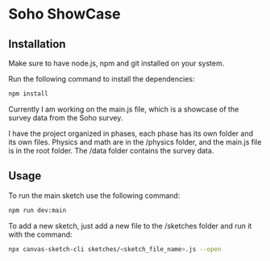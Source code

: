 # Soho ShowCase

## Installation

Make sure to have node.js, npm and git installed on your system.

Run the following command to install the dependencies:

```bash
npm install
```

Currently I am working on the main.js file, which is a showcase of the survey data from the Soho survey.

I have the project organized in phases, each phase has its own folder and its own files. Physics and math are in the /physics folder, and the main.js file is in the root folder. The /data folder contains the survey data.

## Usage

To run the main sketch use the following command:

```bash
npm run dev:main
```

To add a new sketch, just add a new file to the /sketches folder and run it with the command:
```bash
npx canvas-sketch-cli sketches/<sketch_file_name>.js --open
```